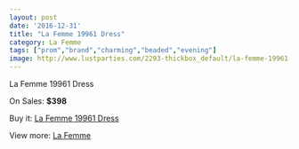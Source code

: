 ```yaml
---
layout: post
date: '2016-12-31'
title: "La Femme 19961 Dress"
category: La Femme
tags: ["prom","brand","charming","beaded","evening"]
image: http://www.lustparties.com/2293-thickbox_default/la-femme-19961-dress.jpg
---
```

La Femme 19961 Dress

On Sales: **$398**
<a href="https://www.lustparties.com/en/la-femme/740-la-femme-19961-dress.html"><amp-img layout="responsive" width="600" height="600" src="//www.lustparties.com/2293-thickbox_default/la-femme-19961-dress.jpg" alt="La Femme 19961 Dress 0" /></a>
<a href="https://www.lustparties.com/en/la-femme/740-la-femme-19961-dress.html"><amp-img layout="responsive" width="600" height="600" src="//www.lustparties.com/2294-thickbox_default/la-femme-19961-dress.jpg" alt="La Femme 19961 Dress 1" /></a>

Buy it: [La Femme 19961 Dress](https://www.lustparties.com/en/la-femme/740-la-femme-19961-dress.html "La Femme 19961 Dress")

View more: [La Femme](https://www.lustparties.com/en/4-la-femme "La Femme")